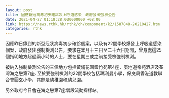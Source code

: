 ```yaml
---
layout: post
title: 因應新冠病毒初步確診及上呼道感染　政府發出強檢公告
date: 2021-04-27 01:18:28.000000000 +08:00
link: https://news.rthk.hk/rthk/ch/component/k2/1587848-20210427.htm
categories: rthk
---
```


因應昨日錄到的新型冠狀病毒初步確診個案，以及有22間學校爆發上呼吸道感染個案，政府發出強制檢測公告，要求在本月十三日至二十六日期間，曾身處這25個指明地方超過兩小時的人士，要在星期三或之前接受檢強制檢測。 　

被納入強制檢測公告的三個地方包括黃埔花園銀竹苑第4座，麼地道帝苑酒店及荃灣海之戀第7座. 至於要強制檢測的22間學校包括瑪利曼小學，保良局香港道教聯合會圓玄小學，其餘是幼稚園和幼兒園。

另外政府今日會在海之戀第7座增設流動採樣站。
